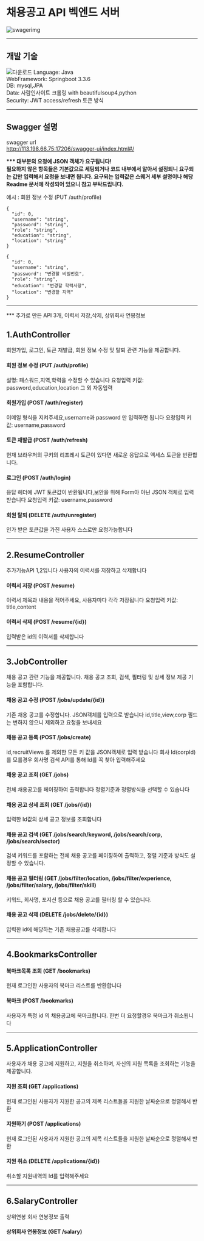 # 채용공고 API 벡엔드 서버
![swagerimg](https://github.com/user-attachments/assets/a0944342-29e7-482b-ade9-2a9d404184e6)

---
## 개발 기술
![다운로드](https://github.com/user-attachments/assets/df65d834-a30f-4299-b54c-6d8061937e2b)
Language: Java<br>
WebFramework: Springboot 3.3.6<br>
DB: mysql,JPA<br>
Data: 사람인사이트 크롤링 with beautifulsoup4,python<br>
Security: JWT access/refresh 토큰 방식

---
## Swagger 설명
swagger url <br>
http://113.198.66.75:17206/swagger-ui/index.html#/

<strong>*** 대부분의 요청에 JSON 객체가 요구됩니다! <br>
필요하지 않은 항목들은 기본값으로 세팅되거나
코드 내부에서 알아서 설정되니 요구되는 값만 입력해서 요청을 보내면 됩니다.
요구되는 입력값은 스웨거 세부 설명이나 해당 Readme 문서에 작성되어 있으니 참고 부탁드립니다.
</strong>

예시 : 회원 정보 수정 (PUT /auth/profile)
```
{
  "id": 0,
  "username": "string",
  "password": "string",
  "role": "string",
  "education": "string",
  "location": "string"
}
```
````
{
  "id": 0,
  "username": "string",
  "password": "변경할 비밀번호",
  "role": "string",
  "education": "변경할 학력사항",
  "location": "변경할 지역"
}
````
---
*** 추가로 만든 API 3개, 이력서 저장,삭제, 상위회사 연봉정보
## 1.AuthController
회원가입, 로그인, 토큰 재발급, 회원 정보 수정 및 탈퇴 관련 기능을 제공합니다.

#### 회원 정보 수정 (PUT /auth/profile)
설명: 패스워드,지역,학력을 수정할 수 있습니다
요청입력 키값: password,education,location 그 외 자동입력

#### 회원가입 (POST /auth/register)
이메일 형식을 지켜주세요,username과 password 만 입력하면 됩니다
요청입력 키값: username,password

#### 토큰 재발급 (POST /auth/refresh)
현재 브라우저의 쿠키의 리프레시 토큰이 있다면 새로운 응답으로 엑세스 토큰을 반환합니다.

#### 로그인 (POST /auth/login)
응답 헤더에 JWT 토큰값이 반환됩니다,보안을 위해 Form아 아닌 JSON 객체로 입력받습니다
요청입력 키값: username,password

#### 회원 탈퇴 (DELETE /auth/unregister)
인가 받은 토큰값을 가진 사용자 스스로만 요청가능합니다

---
## 2.ResumeController
추가기능API 1,2입니다 사용자의 이력서를 저장하고 삭제합니다

#### 이력서 저장 (POST /resume)
이력서 제목과 내용을 적어주세요, 사용자마다 각각 저장됩니다
요청입력 키값: title,content

#### 이력서 삭제 (POST /resume/{id})
입력받은 id의 이력서를 삭제합니다

---
## 3.JobController
채용 공고 관련 기능을 제공합니다. 채용 공고 조회, 검색, 필터링 및 상세 정보 제공 기능을 포함합니다.

#### 채용 공고 수정 (POST /jobs/update/{id})
기존 채용 공고를 수정합니다.
JSON객체를 입력으로 받습니다 id,title,view,corp 필드는 변하지 않으니 제외하고 요청을 보내세요

#### 채용 공고 등록 (POST /jobs/create)
id,recruitViews 를 제외한 모든 키 값을 JSON객체로 입력 받습니다
회사 Id(corpId)를 모를경우 회사명 검색 API를 통해 Id를 꼭 찾아 입력해주세요

#### 채용 공고 조회 (GET /jobs)
전체 채용공고를 페이징하여 출력합니다 정렬기준과 정렬방식을 선택할 수 있습니다

#### 채용 공고 상세 조회 (GET /jobs/{id})
입력한 Id값의 상세 공고 정보를 조회합니다

#### 채용 공고 검색 (GET /jobs/search/keyword, /jobs/search/corp, /jobs/search/sector)
검색 키워드를 포함하는 전체 채용 공고를 페이징하여 출력하고, 정렬 기준과 방식도 설정할 수 있습니다.

#### 채용 공고 필터링 (GET /jobs/filter/location, /jobs/filter/experience, /jobs/filter/salary, /jobs/filter/skill)
키워드, 회사명, 포지션 등으로 채용 공고를 필터링 할 수 있습니다.

#### 채용 공고 삭제 (DELETE /jobs/delete/{id})
입력한 id에 해당하는 기존 채용공고를 삭제합니다

---
## 4.BookmarksController

#### 북마크목록 조회 (GET /bookmarks)
현재 로그인한 사용자의 북마크 리스트를 반환합니다

#### 북마크 (POST /bookmarks)
사용자가 특정 id 의 채용공고에 북마크합니다. 한번 더 요청할경우 북마크가 취소됩니다

---
## 5.ApplicationController
사용자가 채용 공고에 지원하고, 지원을 취소하며, 자신의 지원 목록을 조회하는 기능을 제공합니다.
#### 지원 조회 (GET /applications)
현재 로그인된 사용자가 지원한 공고의 제목 리스트들을 지원한 날짜순으로 정렬해서 반환

#### 지원하기 (POST /applications)
현재 로그인된 사용자가 지원한 공고의 제목 리스트들을 지원한 날짜순으로 정렬해서 반환

#### 지원 취소 (DELETE /applications/{id})
취소할 지원내역의 Id를 입력해주세요

---
## 6.SalaryController
상위연봉 회사 연봉정보 출력

#### 상위회사 연봉정보 (GET /salary)
